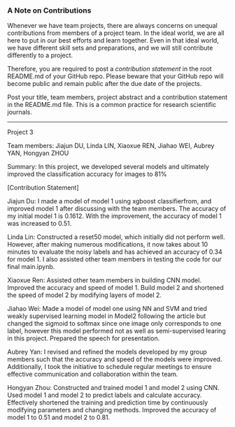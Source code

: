### A Note on Contributions

Whenever we have team projects, there are always concerns on unequal contributions from members of a project team. In the ideal world, we are all here to put in our best efforts and learn together. Even in that ideal world, we have different skill sets and preparations, and we will still contribute differently to a project. 

Therefore, you are required to post a *contribution statement* in the root README.md of your GitHub repo. Please beware that your GitHub repo will become public and remain public after the due date of the projects. 

Post your title, team members, project abstract and a contribution statement in the README.md file.  This is a common practice for research scientific journals. 

---

Project 3

Team members: Jiajun DU, Linda LIN, Xiaoxue REN, Jiahao WEI, Aubrey YAN, Hongyan ZHOU

Summary: In this project, we developed several models and ultimately improved the classification accuracy for images to 81%

[Contribution Statement] 

Jiajun Du:
I made a model of model 1 using xgboost classifierfrom, and improved model 1 after discussing with the team members.  The accuracy of my initial model 1 is 0.1612.  With the improvement, the accuracy of model 1 was increased to 0.51.

Linda Lin:
Constructed a reset50 model, which initially did not perform well. However, after making numerous modifications, it now takes about 10 minutes to evaluate the noisy labels and has achieved an accuracy of 0.34 for model 1. I also assisted other team members in testing the code for our final main.ipynb.

Xiaoxue Ren:
Assisted other team members in building CNN model. Improved the accuracy and speed of model 1. Build model 2 and shortened the speed of model 2 by modifying layers of model 2.

Jiahao Wei:
Made a model of model one using NN and SVM and tried weakly supervised learning model in Model2 following the article but changed the sigmoid to softmax since one image only corresponds to one label, however this model performed not as well as semi-supervised learing in this project.
Prepared the speech for presentation.  

Aubrey Yan:
I revised and refined the models developed by my group members such that the accuracy and speed of the models were improved. Additionally, I took the initiative to schedule regular meetings to ensure effective communication and collaboration within the team.


Hongyan Zhou: 
Constructed and trained model 1 and model 2 using CNN. Used model 1 and model 2 to predict labels and calculate accuracy. Effectively shortened the training and prediction time by continuously modifying parameters and changing methods. Improved the accuracy of model 1 to 0.51 and model 2 to 0.81.

